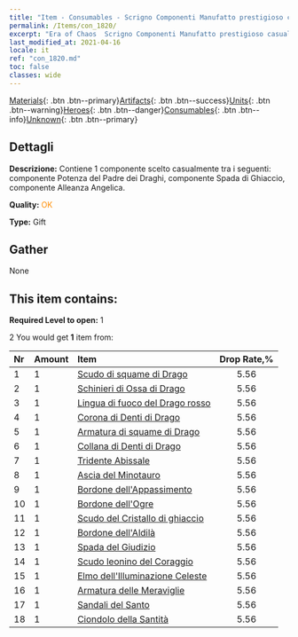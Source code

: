 ```yaml
---
title: "Item - Consumables - Scrigno Componenti Manufatto prestigioso casuale"
permalink: /Items/con_1820/
excerpt: "Era of Chaos  Scrigno Componenti Manufatto prestigioso casuale"
last_modified_at: 2021-04-16
locale: it
ref: "con_1820.md"
toc: false
classes: wide
---
```

 [Materials](/it/Items/){: .btn .btn--primary}[Artifacts](/it/Items/Artifacts/){: .btn .btn--success}[Units](/it/Items/Units/){: .btn .btn--warning}[Heroes](/it/Items/Heroes/){: .btn .btn--danger}[Consumables](/it/Items/Consumables/){: .btn .btn--info}[Unknown](/it/Items/Unknown/){: .btn .btn--primary}

## Dettagli
 **Descrizione:** Contiene 1 componente scelto casualmente tra i seguenti: componente Potenza del Padre dei Draghi, componente Spada di Ghiaccio, componente Alleanza Angelica.

 **Quality:** <span style="color: #FF8C00">OK</span>

 **Type:** Gift

## Gather

  None

## This item contains:

 **Required Level to open:** 1

 2 You would get **1** item  from:

  | Nr | Amount |     Item    | Drop Rate,% |
  |:---|:-------|:------------|:---------:|
  | 1 | 1 | [Scudo di squame di Drago](/it/Items/art_144/) | 5.56 | 
  | 2 | 1 | [Schinieri di Ossa di Drago](/it/Items/art_145/) | 5.56 | 
  | 3 | 1 | [Lingua di fuoco del Drago rosso](/it/Items/art_146/) | 5.56 | 
  | 4 | 1 | [Corona di Denti di Drago](/it/Items/art_147/) | 5.56 | 
  | 5 | 1 | [Armatura di squame di Drago](/it/Items/art_148/) | 5.56 | 
  | 6 | 1 | [Collana di Denti di Drago](/it/Items/art_149/) | 5.56 | 
  | 7 | 1 | [Tridente Abissale](/it/Items/art_160/) | 5.56 | 
  | 8 | 1 | [Ascia del Minotauro](/it/Items/art_161/) | 5.56 | 
  | 9 | 1 | [Bordone dell'Appassimento](/it/Items/art_162/) | 5.56 | 
  | 10 | 1 | [Bordone dell'Ogre](/it/Items/art_163/) | 5.56 | 
  | 11 | 1 | [Scudo del Cristallo di ghiaccio](/it/Items/art_164/) | 5.56 | 
  | 12 | 1 | [Bordone dell'Aldilà](/it/Items/art_165/) | 5.56 | 
  | 13 | 1 | [Spada del Giudizio](/it/Items/art_150/) | 5.56 | 
  | 14 | 1 | [Scudo leonino del Coraggio](/it/Items/art_151/) | 5.56 | 
  | 15 | 1 | [Elmo dell'Illuminazione Celeste](/it/Items/art_152/) | 5.56 | 
  | 16 | 1 | [Armatura delle Meraviglie](/it/Items/art_153/) | 5.56 | 
  | 17 | 1 | [Sandali del Santo](/it/Items/art_154/) | 5.56 | 
  | 18 | 1 | [Ciondolo della Santità](/it/Items/art_155/) | 5.56 | 
